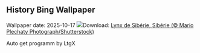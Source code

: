 ## History Bing Wallpaper
Wallpaper date: 2025-10-17
![](https://www.bing.com/th?id=OHR.SiberianLynx_FR-CA6049925751_UHD.jpg&w=1000)Download: [Lynx de Sibérie, Sibérie (© Mario Plechaty Photograph/Shutterstock)](https://www.bing.com/th?id=OHR.SiberianLynx_FR-CA6049925751_UHD.jpg)

Auto get programm by LtgX
